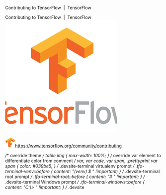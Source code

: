 Contributing to TensorFlow  |  TensorFlow

Contributing to TensorFlow  |  TensorFlow
![](../_resources/908ea772f9608a0ae9bc453c496e79c4.png)

![](../_resources/93c1429ea77976c5b9effd28811c7768.png)https://www.tensorflow.org/community/contributing

/* override theme */ table img { max-width: 100%; } /* override var element to differentiate color from comment */ var, var code, var span, .prettyprint var span { color: #039be5; } /* .devsite-terminal virtualenv prompt */ .tfo-terminal-venv::before { content: "(venv) $ " !important; } /* .devsite-terminal root prompt */ .tfo-terminal-root::before { content: "# " !important; } /* .devsite-terminal Windows prompt */ .tfo-terminal-windows::before { content: "C:\\> " !important; } /* .devsite